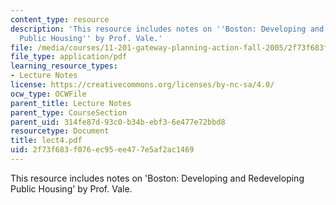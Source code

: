 ```yaml
---
content_type: resource
description: 'This resource includes notes on ''Boston: Developing and Redeveloping
  Public Housing'' by Prof. Vale.'
file: /media/courses/11-201-gateway-planning-action-fall-2005/2f73f683f076ec95ee477e5af2ac1469_lect4.pdf
file_type: application/pdf
learning_resource_types:
- Lecture Notes
license: https://creativecommons.org/licenses/by-nc-sa/4.0/
ocw_type: OCWFile
parent_title: Lecture Notes
parent_type: CourseSection
parent_uid: 314fe87d-93c0-b34b-ebf3-6e477e72bbd8
resourcetype: Document
title: lect4.pdf
uid: 2f73f683-f076-ec95-ee47-7e5af2ac1469
---
```

This resource includes notes on 'Boston: Developing and Redeveloping Public Housing' by Prof. Vale.